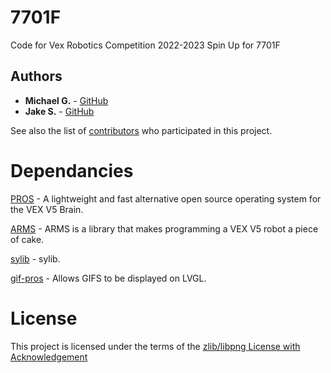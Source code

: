 # 7701F

Code for Vex Robotics Competition 2022-2023 Spin Up for 7701F

## Authors

- **Michael G.** - [GitHub](https://github.com/Chrono-byte)
- **Jake S.** - [GitHub](https://github.com/Finazon)

See also the list of [contributors](https://github.com/7701F/2022-Spin-Up/contributors) who participated in this project.

# Dependancies

[PROS](https://github.com/purduesigbots/pros) - A lightweight and fast alternative open source operating system for the VEX V5 Brain.

[ARMS](https://github.com/purduesigbots/ARMS) - ARMS is a library that makes programming a VEX V5 robot a piece of cake.

[sylib](https://github.com/SylvieMayer/sylib) - sylib.

[gif-pros](https://github.com/theol0403/gif-pros) - Allows GIFS to be displayed on LVGL.

# License

This project is licensed under the terms of the [zlib/libpng License with Acknowledgement](https://github.com/7701F/2022-Spin-Up/blob/master/LICENSE)
